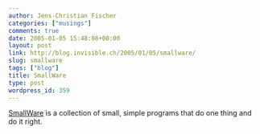```yaml
---
author: Jens-Christian Fischer
categories: ["musings"]
comments: true
date: 2005-01-05 15:48:08+00:00
layout: post
link: http://blog.invisible.ch/2005/01/05/smallware/
slug: smallware
tags: ["blog"]
title: SmallWare
type: post
wordpress_id: 359
---
```


[SmallWare][1] is a collection of small, simple programs that do one thing and do it right.

[1]: http://www.marktaw.com/reviews/MyFavoriteSmallware.html
